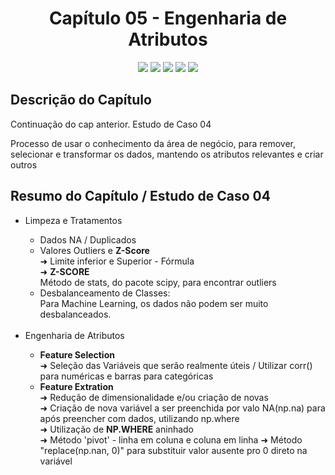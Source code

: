<h1 align="center"> Capítulo 05 - Engenharia de Atributos</h1>

<p align="center">
  <img src="https://img.shields.io/badge/Python-FFD43B?style=for-the-badge&logo=python&logoColor=blue">
  <img src="https://img.shields.io/badge/Pandas-2C2D72?style=for-the-badge&logo=pandas&logoColor=white">
  <img src="https://img.shields.io/badge/numpy-%23013243.svg?style=for-the-badge&logo=numpy&logoColor=white">
  <img src="https://img.shields.io/badge/Matplotlib-%23ffffff.svg?style=for-the-badge&logo=Matplotlib&logoColor=black">
  <img src="https://img.shields.io/badge/SciPy-654FF0?style=for-the-badge&logo=SciPy&logoColor=white">
</p>

<h2>Descrição do Capítulo</h2>
<p>Continuação do cap anterior. Estudo de Caso 04</p>
<p>Processo de usar o conhecimento da área de negócio, para remover, selecionar e transformar os dados, mantendo os atributos relevantes e criar outros</p>

<h2>Resumo do Capítulo / Estudo de Caso 04 </h2>
<ul>
 <li>Limpeza e Tratamentos</li>
  <ul>
      <li>Dados NA / Duplicados</li>
      <li>Valores Outliers e <b>Z-Score</b></li>
      ➜ Limite inferior e Superior - Fórmula <br>
      ➜ <b>Z-SCORE</b> <br>
      Método de stats, do pacote scipy, para encontrar outliers
      <li>Desbalanceamento de Classes:</li>
      Para Machine Learning, os dados não podem ser muito desbalanceados.
    </ul><br>
  <li>Engenharia de Atributos</li>
    <ul>
      <li><b>Feature Selection</b></li>
      ➜ Seleção das Variáveis que serão realmente úteis / Utilizar corr() para numéricas e barras para categóricas
      <li><b>Feature Extration</b></li>
      ➜ Redução de dimensionalidade e/ou criação de novas<br>
      ➜ Criação de nova variável a ser preenchida por valo NA(np.na) para após preencher com dados, utilizando np.where<br>
      ➜ Utilização de <b>NP.WHERE</b> aninhado<br>
      ➜ Método 'pivot' - linha em coluna e coluna em linha
      ➜ Método "replace(np.nan, 0)" para substituir valor ausente pro 0 direto na variável


      
